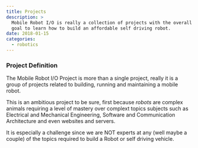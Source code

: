 ```yaml
---
title: Projects
description: >
  Mobile Robot I/O is really a collection of projects with the overall
  goal to learn how to build an affordable self driving robot.
date: 2018-01-15
categories: 
  - robotics
---
```


### Project Definition

The Mobile Robot I/O Project is more than a single project, really it
is a group of projects related to building, running and maintaining a
mobile robot.
<!--more-->

This is an ambitious project to be sure, first because _robots_ are
complex animals requiring a level of mastery over complext topics
subjects such as Electrical and Mechanical Engineering, Software and
Communication Architecture and even websites and servers.

It is especially a challenge since we are NOT experts at any (well
maybe a couple) of the topics required to build a Robot or self
driving vehicle.


